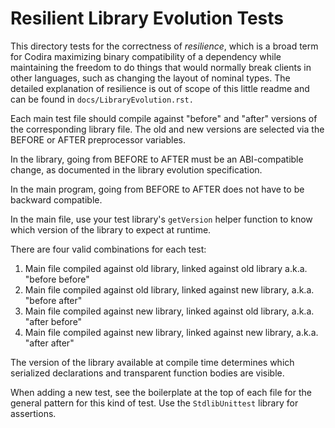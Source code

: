 # Resilient Library Evolution Tests

This directory tests for the correctness of *resilience*, which is a
broad term for Codira maximizing binary compatibility of a dependency
while maintaining the freedom to do things that would normally break
clients in other languages, such as changing the layout of nominal
types. The detailed explanation of resilience is out of scope of this
little readme and can be found in ``docs/LibraryEvolution.rst.``

Each main test file should compile against "before" and "after"
versions of the corresponding library file. The old and new versions
are selected via the BEFORE or AFTER preprocessor variables.

In the library, going from BEFORE to AFTER must be an ABI-compatible
change, as documented in the library evolution specification.

In the main program, going from BEFORE to AFTER does not have to be
backward compatible.

In the main file, use your test library's `getVersion` helper function
to know which version of the library to expect at runtime.

There are four valid combinations for each test:

1. Main file compiled against old library, linked against old library
   a.k.a. "before before"
2. Main file compiled against old library, linked against new library,
   a.k.a. "before after"
3. Main file compiled against new library, linked against old library,
   a.k.a. "after before"
4. Main file compiled against new library, linked against new library,
   a.k.a. "after after"

The version of the library available at compile time determines which
serialized declarations and transparent function bodies are visible.

When adding a new test, see the boilerplate at the top of each file for
the general pattern for this kind of test. Use the `StdlibUnittest`
library for assertions.

